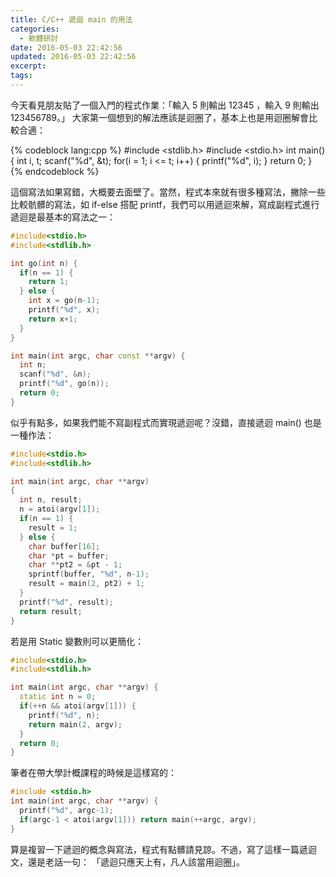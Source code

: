 ```yaml
---
title: C/C++ 遞迴 main 的用法
categories:
  - 軟體研討
date: 2016-05-03 22:42:56
updated: 2016-05-03 22:42:56
excerpt: 
tags:
---
```


今天看見朋友貼了一個入門的程式作業：「輸入 5 則輸出 12345 ，輸入 9 則輸出 123456789。」 大家第一個想到的解法應該是迴圈了，基本上也是用迴圈解會比較合適：

{% codeblock lang:cpp %}
#include <stdlib.h> 
#include <stdio.h> 
int main() {
  int i, t; 
  scanf("%d", &t); 
  for(i = 1; i <= t; i++) { 
    printf("%d", i); 
  } 
  return 0; 
}
{% endcodeblock %}

這個寫法如果寫錯，大概要去面壁了。當然，程式本來就有很多種寫法，撇除一些比較骯髒的寫法，如 if-else 搭配 printf，我們可以用遞迴來解，寫成副程式進行遞迴是最基本的寫法之一：

```cpp
#include<stdio.h>
#include<stdlib.h>

int go(int n) {
  if(n == 1) {
    return 1;
  } else {
    int x = go(n-1);
    printf("%d", x);
    return x+1;
  }
}

int main(int argc, char const **argv) {
  int n;
  scanf("%d", &n);
  printf("%d", go(n));
  return 0;
}
```


似乎有點多，如果我們能不寫副程式而實現遞迴呢？沒錯，直接遞迴 main() 也是一種作法：

```cpp
#include<stdio.h>
#include<stdlib.h>

int main(int argc, char **argv)
{
  int n, result;
  n = atoi(argv[1]);
  if(n == 1) {
    result = 1;
  } else {
    char buffer[16];
    char *pt = buffer;
    char **pt2 = &pt - 1;
    sprintf(buffer, "%d", n-1);
    result = main(2, pt2) + 1;
  }
  printf("%d", result);
  return result;
}
```

若是用 Static 變數則可以更簡化：

```cpp
#include<stdio.h>
#include<stdlib.h>

int main(int argc, char **argv) {
  static int n = 0;
  if(++n && atoi(argv[1])) {
    printf("%d", n);
    return main(2, argv);
  }
  return 0;
}
```

筆者在帶大學計概課程的時候是這樣寫的：

```cpp
#include <stdio.h>
int main(int argc, char **argv) {
  printf("%d", argc-1);
  if(argc-1 < atoi(argv[1])) return main(++argc, argv);
}
```


算是複習一下遞迴的概念與寫法，程式有點髒請見諒。不過，寫了這樣一篇遞迴文，還是老話一句： 「遞迴只應天上有，凡人該當用迴圈」。